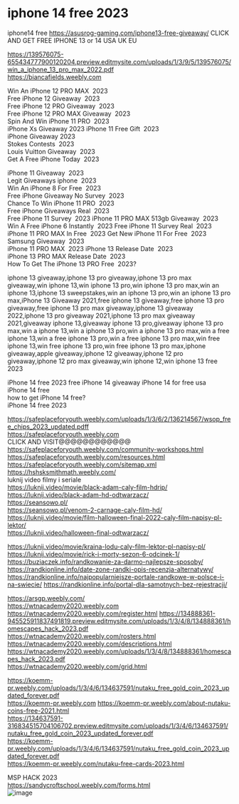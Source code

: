 # iphone 14 free 2023
iphone14 free
https://asusrog-gaming.com/iphone13-free-giveaway/	CLICK AND GET FREE IPHONE 13 or 14 USA UK EU
	
	
	
	
	
	
	
https://139576075-655434777900120204.preview.editmysite.com/uploads/1/3/9/5/139576075/win_a_iphone_13_pro_max_2022.pdf	
https://biancafields.weebly.com	
	
	
	
	
	
	
	
	
	
	
	
	
	
	
	
	
	
	
	
Win An iPhone 12 PRO MAX  2023	
Free iPhone 12 Giveaway  2023	
Free iPhone 12 PRO Giveaway  2023	
Free iPhone 12 PRO MAX Giveaway  2023	
Spin And Win iPhone 11 PRO  2023	
iPhone Xs Giveaway 2023	
iPhone 11 Free Gift  2023	
iPhone Giveaway 2023	
Stokes Contests  2023	
Louis Vuitton Giveaway  2023	
Get A Free iPhone Today  2023	
	
iPhone 11 Giveaway  2023	
Legit Giveaways iphone  2023	
Win An iPhone 8 For Free  2023	
Free iPhone Giveaway No Survey  2023	
Chance To Win iPhone 11 PRO  2023	
Free iPhone Giveaways Real  2023	
Free iPhone 11 Survey  2023	
iPhone 11 PRO MAX 513gb Giveaway  2023	
Win A Free iPhone 6 Instantly  2023	
Free iPhone 11 Survey Real  2023	
iPhone 11 PRO MAX In Free  2023	
Get New iPhone 11 For Free  2023	
Samsung Giveaway  2023	
iPhone 11 PRO MAX  2023	
iPhone 13 Release Date  2023	
iPhone 13 PRO MAX Release Date  2023	
How To Get The iPhone 13 PRO Free  2023?	
	
iphone 13 giveaway,iphone 13 pro giveaway,iphone 13 pro max giveaway,win iphone 13,win iphone 13 pro,win iphone 13 pro max,win an iphone 13,iphone 13 sweepstakes,win an iphone 13 pro,win an iphone 13 pro max,iPhone 13 Giveaway 2021,free iphone 13 giveaway,free iphone 13 pro giveaway,free iphone 13 pro max giveaway,iphone 13 giveaway 2022,iphone 13 pro giveaway 2021,iphone 13 pro max giveaway 2021,giveaway iphone 13,giveaway iphone 13 pro,giveaway iphone 13 pro max,win a iphone 13,win a iphone 13 pro,win a iphone 13 pro max,win a free iphone 13,win a free iphone 13 pro,win a free iphone 13 pro max,win free iphone 13,win free iphone 13 pro,win free iphone 13 pro max,iphone giveaway,apple giveaway,iphone 12 giveaway,iphone 12 pro giveaway,iphone 12 pro max giveaway,win iphone 12,win iphone 13 free 2023	
	
iPhone 14 free 2023	
free iPhone 14 giveaway	
iPhone 14 for free usa	
iPhone 14 free	
how to get iPhone 14 free?	
iPhone 14 free 2023	
	
	
	
	
	
	
	
	
	
	
	
	
	
	
	
	
https://safeplaceforyouth.weebly.com/uploads/1/3/6/2/136214567/wsop_free_chips_2023_updated.pdff	
https://safeplaceforyouth.weebly.com	
CLICK AND VISIT@@@@@@@@@@@@	
https://safeplaceforyouth.weebly.com/community-workshops.html	
https://safeplaceforyouth.weebly.com/resources.html	
https://safeplaceforyouth.weebly.com/sitemap.xml	
https://hshsksmithmath.weebly.com/	
luknij video filmy i seriale	
https://luknij.video/movie/black-adam-caly-film-hdrip/	
https://luknij.video/black-adam-hd-odtwarzacz/	
https://seansowo.pl/	
https://seansowo.pl/venom-2-carnage-caly-film-hd/	
https://luknij.video/movie/film-halloween-final-2022-caly-film-napisy-pl-lektor/	
https://luknij.video/halloween-final-odtwarzacz/	
	
https://luknij.video/movie/kraina-lodu-caly-film-lektor-pl-napisy-pl/	
https://luknij.video/movie/rick-i-morty-sezon-6-odcinek-1/	
https://buziaczek.info/randkowanie-za-darmo-najlepsze-sposoby/	
https://randkionline.info/date-zone-randki-opis-recenzja-alternatywy/	
https://randkionline.info/najpopularniejsze-portale-randkowe-w-polsce-i-na-swiecie/	
https://randkionline.info/portal-dla-samotnych-bez-rejestracji/	
	
https://arsgp.weebly.com/	
https://wtnacademy2020.weebly.com	
https://wtnacademy2020.weebly.com/register.html	
https://134888361-945525911837491819.preview.editmysite.com/uploads/1/3/4/8/134888361/homescapes_hack_2023.pdf	
https://wtnacademy2020.weebly.com/rosters.html	
https://wtnacademy2020.weebly.com/descriptions.html	
https://wtnacademy2020.weebly.com/uploads/1/3/4/8/134888361/homescapes_hack_2023.pdf	
https://wtnacademy2020.weebly.com/grid.html	
	
	
	
https://koemm-pr.weebly.com/uploads/1/3/4/6/134637591/nutaku_free_gold_coin_2023_updated_forever.pdf	
https://koemm-pr.weebly.com	
https://koemm-pr.weebly.com/about-nutaku-coins-free-2021.html	
https://134637591-316834515704106702.preview.editmysite.com/uploads/1/3/4/6/134637591/nutaku_free_gold_coin_2023_updated_forever.pdf	
https://koemm-pr.weebly.com/uploads/1/3/4/6/134637591/nutaku_free_gold_coin_2023_updated_forever.pdf	
https://koemm-pr.weebly.com/nutaku-free-cards-2023.html	
	
	
MSP HACK 2023	
https://sandycroftschool.weebly.com/forms.html	
![image](https://user-images.githubusercontent.com/116096177/199052996-5fe650f5-23e8-4bd2-bcf0-f57c0f8919ec.png)

